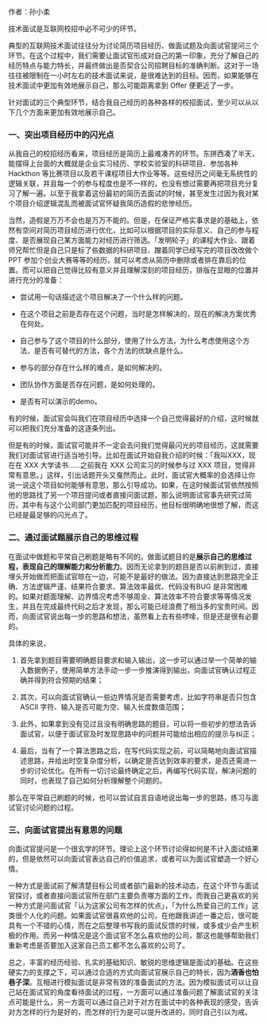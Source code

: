 作者：孙小柔

技术面试是互联网校招中必不可少的环节。

典型的互联网技术面试往往分为讨论简历项目经历、做面试题及向面试官提问三个环节。在这个过程中，我们需要让面试官形成对自己的第一印象，充分了解自己的经历特点与能力特长，并最终做出是否契合公司招聘目标的准确判断。这对于一场往往被限制在一小时左右的技术面试来说，是很难达到的目标。因而，如果能够在技术面试中更加有效地展示自己，那么可能距离拿到 Offer 便更近了一步。

针对面试的三个典型环节，结合我自己经历的各种各样的校招面试，至少可以从以下几个方面来更加有效地展示自己。

### 一、突出项目经历中的闪光点

从我自己的校招经历看来，项目经历是简历上最难凑齐的环节。东拼西凑了半天，能摆得上台面的大概就是企业实习经历、学校实验室的科研项目、参加各种 Hackthon 等比赛项目以及若干课程项目大作业等等。这些经历之间毫无系统性的逻辑关联，并且每一个的参与程度也是不一样的，也没有想过需要再把项目充分复习了解一遍。以至于我拿着这份最初的简历去面试的时候，甚至发生过因为我对某个项目介绍逻辑混乱而被面试官怀疑我简历造假的悲惨经历。

当然，造假是万万不会也是万万不能的。但是，在保证严格实事求是的基础上，依然有空间对简历项目经历进行优化，比如可以根据项目的实际意义、自己的参与程度、是否展现自己某方面能力对经历进行筛选。「发明轮子」的课程大作业、跟着师兄帮忙但是自己只是标了些数据的科研项目、蹭着同学已经写完的项目改改做个 PPT 参加个创业大赛等等的经历，就可以考虑从简历中删除或者排在靠后的位置。而可以把自己觉得比较有意义并且理解深刻的项目经历，排版在显眼的位置并进行充分的准备：

-   尝试用一句话描述这个项目解决了一个什么样的问题。
    
-   在这个项目之前是否存在这个问题，当时是怎样解决的，现在的解决方案优秀在何处。
    
-   自己参与了这个项目的什么部分，使用了什么方法，为什么考虑使用这个方法，是否有可替代的方法，各个方法的优缺点是什么。
    
-   参与的部分存在什么样的难点，是如何解决的。
    
-   团队协作方面是否存在问题，是如何处理的。
    
-   是否有可以演示的demo。
    

有的时候，面试官会叫我们在项目经历中选择一个自己觉得最好的介绍，这时候就可以把我们充分准备的这逐条列出。

但是有的时候，面试官可能并不一定会去问我们觉得最闪光的项目经历，这就需要我们对面试官进行适当地引导。比如在面试开始自我介绍的时候：「我叫XXX，现在在 XXX 大学读书……之前我在 XXX 公司实习的时候参与过 XXX 项目，觉得非常有意思。」这样，引出话题开头又戛然而止。此时，面试官大概率的会选择让你说一说这个项目如何能够有意思，那么引导成功。如果，在这时候面试官依然按照他的思路找了另一个项目提问或者直接问面试题，那么说明面试官事先研究过简历，其中有与这个公司部门更加匹配的项目经历，他目标很明确地很想了解，而这已经是最足够的闪光点了。

### 二、通过面试题展示自己的思维过程

在面试中做题和平常自己刷题是略有不同的。做面试题目的是**展示自己的思维过程，表现自己的理解能力和分析能力**。因而无论拿到的题目是否以前刷到过，直接埋头开始做而把面试官晾在一边，可能不是最好的做法。因为直接达到思路完全正确、方法逻辑严谨、结果符合要求、算法效率最优、代码没有BUG 是非常困难的。如果对题面理解、边界情况考虑不够周全、算法效率不符合要求等等情况发生，并且在完成最终代码之后才发现，那么可能已经浪费了相当多的宝贵时间。因而，向面试官说出每一步的思路和想法，虽然看上去有些啰嗦，但是还是很有必要的。

具体的来说，

1.  首先拿到题目需要明确题目要求和输入输出，这一步可以通过举一个简单的输入数据例子，使用简单方法手动一步一步推演得到输出，向面试官确认过程正确并得到符合预期的结果；
    
2.  其次，可以向面试官确认一些边界情况是否需要考虑，比如字符串是否只包含 ASCII 字符、输入是否可能为空、输入长度数值范围；

3.  此外，如果拿到没有见过且没有明确思路的题目，可以将一些初步的想法告诉面试官，以便于面试官及时发现思路中的问题并可能给出相应的提示与纠正；

4.  最后，当有了一个算法思路之后，在写代码实现之前，可以简略地向面试官描述思路，并给出时空复杂度分析，以确定是否达到效率的要求，是否还需进一步的讨论优化。在所有一切讨论最终确定之后，再编写代码实现，解决问题的同时，也表现了自己如何分析理解整个问题的。

那么在平常自己刷题的时候，也可以尝试自言自语地说出每一步的思路，练习与面试官讨论问题的过程。

### 三、向面试官提出有意思的问题

向面试官提问是一个很玄学的环节。理论上这个环节讨论得如何是不计入面试结果的，但是依然可以向面试官表达自己的价值追求，或者可以为面试官塑造一个好心情。

一种方式是面试前了解清楚目标公司或者部门最新的技术动态，在这个环节与面试官探讨，或者直接问面试官所在部门主要负责哪方面的工作。而我自己更喜欢的另一种方式是问面试官「认为这家公司有怎样的优点」，「为什么热爱自己的工作」这类很个人化的问题。如果面试官很喜欢他的公司，在他跟我讲述一番之后，很可能具有一个不错的心情，而在之后整理书写我的面试反馈的时候，或多或少会产生积极的作用。而另一种情况是这个面试官不怎么喜欢他的公司，那这也能够帮助我们重新考虑是否要加入这家自己员工都不怎么喜欢的公司了。

总之，丰富的经历经验、扎实的基础知识、敏锐的思维逻辑是面试的基础。在这些硬实力的支撑之下，可以通过合适的方式向面试官展示自己的特长，因为**酒香也怕巷子深**。互相进行模拟面试是非常有效的准备面试的方法。因为模拟面试可以让自己站在面试官的角度看待面试的过程，一方面可以通过准备问题了解面试官的关注点可能是什么，另一方面可以通过自己对于对方在面试中的各种表现的感受，告诉对方怎样的行为是好的，而怎样的行为是可以提升改进的，同时自己引以为戒。

<!--stackedit_data:
eyJoaXN0b3J5IjpbLTIwMDUwOTYyNzddfQ==
-->